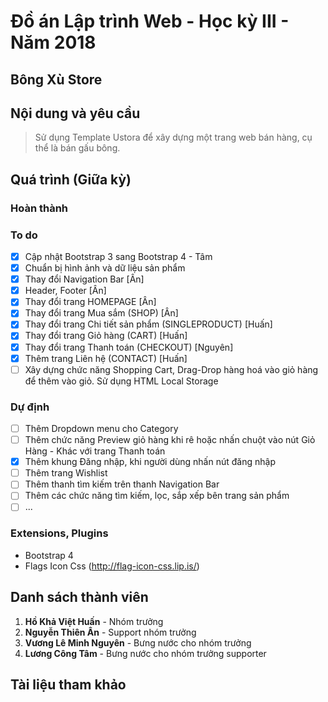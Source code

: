 # Đồ án Lập trình Web - Học kỳ III - Năm 2018
## Bông Xù Store

## Nội dung và yêu cầu
> Sử dụng Template Ustora để xây dựng một trang web bán hàng, cụ thể là bán gấu bông.

## Quá trình (Giữa kỳ)
### Hoàn thành

### To do
- [x] Cập nhật Bootstrap 3 sang Bootstrap 4 - Tâm
- [x] Chuẩn bị hình ảnh và dữ liệu sản phẩm
- [x] Thay đổi Navigation Bar [Ân]
- [x] Header, Footer [Ân]
- [x] Thay đổi trang HOMEPAGE [Ân]
- [x] Thay đổi trang Mua sắm (SHOP) [Ân]
- [x] Thay đổi trang Chi tiết sản phẩm (SINGLEPRODUCT) [Huấn]
- [x] Thay đổi trang Giỏ hàng (CART) [Huấn]
- [x] Thay đổi trang Thanh toán (CHECKOUT) [Nguyên]
- [x] Thêm trang Liên hệ (CONTACT) [Huấn]
- [ ] Xây dựng chức năng Shopping Cart, Drag-Drop hàng hoá vào giỏ hàng để thêm vào giỏ. Sử dụng HTML Local Storage

### Dự định
- [ ] Thêm Dropdown menu cho Category
- [ ] Thêm chức năng Preview giỏ hàng khi rê hoặc nhấn chuột vào nút Giỏ Hàng - Khác với trang Thanh toán
- [x] Thêm khung Đăng nhập, khi người dùng nhấn nút đăng nhập
- [ ] Thêm trang Wishlist
- [ ] Thêm thanh tìm kiếm trên thanh Navigation Bar
- [ ] Thêm các chức năng tìm kiếm, lọc, sắp xếp bên trang sản phẩm
- [ ] ...

### Extensions, Plugins
- Bootstrap 4
- Flags Icon Css (http://flag-icon-css.lip.is/)
  
## Danh sách thành viên
1. **Hồ Khả Việt Huấn** - Nhóm trưởng
2. **Nguyễn Thiên Ân** - Support nhóm trưởng
3. **Vương Lê Minh Nguyên** - Bưng nước cho nhóm trưởng
4. **Lương Công Tâm** - Bưng nước cho nhóm trưởng supporter

## Tài liệu tham khảo
